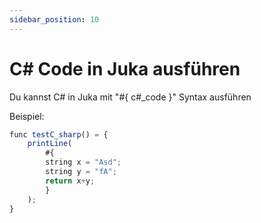 ```yaml
---
sidebar_position: 10
---
```


# C# Code in Juka ausführen

Du kannst C# in Juka mit "#{ c#_code }" Syntax ausführen

Beispiel:
```jsx
func testC_sharp() = {
    printLine(
        #{
        string x = "Asd";
        string y = "fA";
        return x+y;
        }
    );
}
```